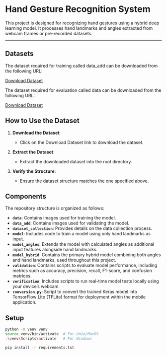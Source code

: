 # Hand Gesture Recognition System

This project is designed for recognizing hand gestures using a hybrid deep learning model. It processes hand landmarks and angles extracted from webcam frames or pre-recorded datasets.

---

## Datasets
The dataset required for training called data_add can be downloaded from the following URL:

[Download Dataset](https://liveuclac-my.sharepoint.com/:u:/g/personal/zcabnnu_ucl_ac_uk/EU7kBJPk9L5BharkPhkzwGYB0XOC1mCyKiCMxtQE-wtLeA?e=xMScQc)


The dataset required for evaluation called data can be downloaded from the following URL:

[Download Dataset](https://liveuclac-my.sharepoint.com/:u:/g/personal/zcabnnu_ucl_ac_uk/Ed99fsTjxJtCpLqIWnd7oCoBP1XOEuAkcTAKf9NvREkcsA?e=aVWbWr)



## How to Use the Dataset

1. **Download the Dataset**:
   - Click on the Download Dataset link to download the dataset.

2. **Extract the Dataset**:
   - Extract the downloaded dataset into the root directory.

3. **Verify the Structure**:
   - Ensure the dataset structure matches the one specified above.

## Components

The repository structure is organized as follows:

- **`data`**: Contains images used for training the model.
- **`data_add`**: Contains images used for validating the model.
- **`dataset_collection`**: Provides details on the data collection process.
- **`model`**: Includes code to train a model using only hand landmarks as input.
- **`model_angles`**: Extends the model with calculated angles as additional input features alongside hand landmarks.
- **`model_hybrid`**: Contains the primary hybrid model combining both angles and hand landmarks, used throughout this project.
- **`validation`**: Contains scripts to evaluate model performance, including metrics such as accuracy, precision, recall, F1-score, and confusion matrices.
- **`verification`**: Includes scripts to run real-time model tests locally using your device’s webcam.
- **`conversion.py`**: Script to convert the trained Keras model into TensorFlow Lite (TFLite) format for deployment within the mobile application.

## Setup

```bash
python -m venv venv
source venv/bin/activate  # For Unix/MacOS
.\venv\Scripts\activate   # For Windows

pip install -r requirements.txt
```